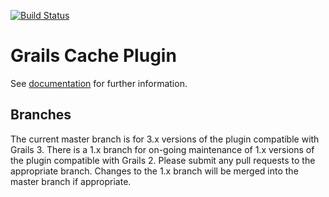 [![Build Status](https://travis-ci.org/grails3-plugins/cache.svg)](https://travis-ci.org/grails3-plugins/cache)

Grails Cache Plugin
============

See [documentation](http://grails-plugins.github.io/grails-cache/) for further information.

## Branches

The current master branch is for 3.x versions of the plugin compatible with Grails 3. There is a 1.x branch for on-going maintenance of 1.x versions of the plugin compatible with Grails 2. Please submit any pull requests to the appropriate branch. Changes to the 1.x branch will be merged into the master branch if appropriate.

